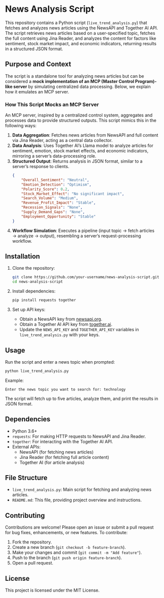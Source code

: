 # News Analysis Script

This repository contains a Python script (`live_trend_analysis.py`) that fetches and analyzes news articles using the NewsAPI and Together AI API. The script retrieves news articles based on a user-specified topic, fetches the full content using Jina Reader, and analyzes the content for factors like sentiment, stock market impact, and economic indicators, returning results in a structured JSON format.

## Purpose and Context

The script is a standalone tool for analyzing news articles but can be considered a **mock implementation of an MCP (Master Control Program)-like server** by simulating centralized data processing. Below, we explain how it emulates an MCP server.

### How This Script Mocks an MCP Server

An MCP server, inspired by a centralized control system, aggregates and processes data to provide structured outputs. This script mimics this in the following ways:

1. **Data Aggregation**: Fetches news articles from NewsAPI and full content via Jina Reader, acting as a central data collector.
2. **Data Analysis**: Uses Together AI’s Llama model to analyze articles for sentiment, emotion, stock market effects, and economic indicators, mirroring a server’s data-processing role.
3. **Structured Output**: Returns analysis in JSON format, similar to a server’s response to clients.
   ```json
   {
       "Overall_Sentiment": "Neutral",
       "Emotion_Detection": "Optimism",
       "Polarity_Score": 0.2,
       "Stock_Market_Effect": "No significant impact",
       "Search_Volume": "Medium",
       "Revenue_Profit_Impact": "Stable",
       "Recession_Signals": "None",
       "Supply_Demand_Gaps": "None",
       "Employment_Opportunity": "Stable"
   }
   ```
4. **Workflow Simulation**: Executes a pipeline (input topic → fetch articles → analyze → output), resembling a server’s request-processing workflow.

## Installation

1. Clone the repository:
   ```bash
   git clone https://github.com/your-username/news-analysis-script.git
   cd news-analysis-script
   ```

2. Install dependencies:
   ```bash
   pip install requests together
   ```

3. Set up API keys:
   - Obtain a NewsAPI key from [newsapi.org](https://newsapi.org).
   - Obtain a Together AI API key from [together.ai](https://together.ai).
   - Update the `NEWS_API_KEY` and `TOGETHER_API_KEY` variables in `live_trend_analysis.py` with your keys.

## Usage

Run the script and enter a news topic when prompted:
```bash
python live_trend_analysis.py
```
Example:
```
Enter the news topic you want to search for: technology
```

The script will fetch up to five articles, analyze them, and print the results in JSON format.

## Dependencies

- Python 3.6+
- `requests`: For making HTTP requests to NewsAPI and Jina Reader.
- `together`: For interacting with the Together AI API.
- External APIs:
  - NewsAPI (for fetching news articles)
  - Jina Reader (for fetching full article content)
  - Together AI (for article analysis)

## File Structure

- `live_trend_analysis.py`: Main script for fetching and analyzing news articles.
- `README.md`: This file, providing project overview and instructions.

## Contributing

Contributions are welcome! Please open an issue or submit a pull request for bug fixes, enhancements, or new features. To contribute:
1. Fork the repository.
2. Create a new branch (`git checkout -b feature-branch`).
3. Make your changes and commit (`git commit -m "Add feature"`).
4. Push to the branch (`git push origin feature-branch`).
5. Open a pull request.

## License

This project is licensed under the MIT License.
